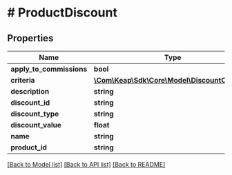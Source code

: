 # # ProductDiscount

## Properties

Name | Type | Description | Notes
------------ | ------------- | ------------- | -------------
**apply_to_commissions** | **bool** |  | [optional]
**criteria** | [**\Com\Keap\Sdk\Core\Model\DiscountCriteria[]**](DiscountCriteria.md) |  | [optional]
**description** | **string** |  | [optional]
**discount_id** | **string** |  | [optional]
**discount_type** | **string** |  | [optional]
**discount_value** | **float** |  | [optional]
**name** | **string** |  | [optional]
**product_id** | **string** |  | [optional]

[[Back to Model list]](../../README.md#models) [[Back to API list]](../../README.md#endpoints) [[Back to README]](../../README.md)
